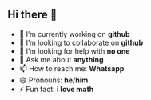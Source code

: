 ## Hi there 👋

 - 🔭 I’m currently working on **github**
 - 👯 I’m looking to collaborate on **github**
 - 🤔 I’m looking for help with **no one**
 - 💬 Ask me about **anything**
 - 📫 How to reach me: **Whatsapp**
 - 😄 Pronouns: **he/him**
 - ⚡ Fun fact: **i love math**
<!--
**KJS2022/KJS2022** is a ✨ _special_ ✨ repository because its `README.md` (this file) appears on your GitHub profile.

Here are some ideas to get you started:


-->
